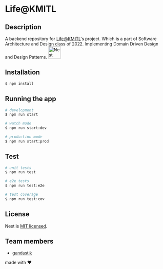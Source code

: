 # Life@KMITL

## Description

A backend repository for [Life@KMITL](https://github.com/LifeAtKMITL)'s project. Which is a part of Software Architecture and Design class of 2022. Implementing Domain Driven Design and Design Patterns. <a href="http://nestjs.com/" target="blank"><img src="https://nestjs.com/img/logo-small.svg" width="40" height="40" alt="Nest Logo" /></a>

## Installation

```bash
$ npm install
```

## Running the app

```bash
# development
$ npm run start

# watch mode
$ npm run start:dev

# production mode
$ npm run start:prod
```

## Test

```bash
# unit tests
$ npm run test

# e2e tests
$ npm run test:e2e

# test coverage
$ npm run test:cov
```

## License

Nest is [MIT licensed](LICENSE).

## Team members

- [gandastik](https://github.com/gandastik)

made with ❤️
